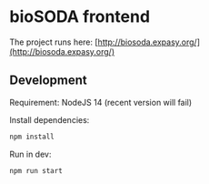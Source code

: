 # bioSODA frontend

The project runs here: [http://biosoda.expasy.org/](http://biosoda.expasy.org/)

## Development

Requirement: NodeJS 14 (recent version will fail)

Install dependencies:

```bash
npm install
```

Run in dev:

```bash
npm run start
```

